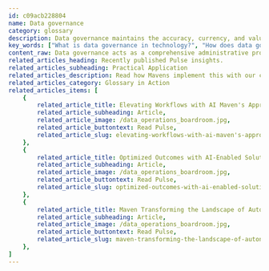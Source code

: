 ```yaml
---
id: c09acb228804
name: Data governance
category: glossary
description: Data governance maintains the accuracy, currency, and value of data across changes, providing a framework that enhances operational synergies and risk management while optimizing costs and resource allocation.
key_words: ["What is data governance in technology?", "How does data governance improve data quality management?", "What are the benefits of a data governance framework?", "How can data governance reduce infrastructure costs?", "What is the role of data governance in risk management?", "How does data governance enhance operational excellence in businesses?", "What is involved in creating a data governance charter and policies?", "How can data governance align technology and business strategy?", "Why is data governance important for handling market disruptions?", "How does annual infrastructure planning relate to data governance?"]
content_raw: Data governance acts as a comprehensive administrative protocol aimed at maintaining the relevance, timeliness, and quality of data, even amidst changes such as market disruptions, system alterations, or internal procedure modifications. Data governance serves as a robust shield, ensuring disturbances do not compromise the integrity of the key information component of your business. A standard data governance solution embodies the governance framework, charter, policies, controls, and processes. Structured to endorse enterprise-wide data management, this can provide your business with enhanced synergies, promoting operational excellence. Data governance provides profound business advantages. By incorporating best practices of data governance, an organization can weave together all technology elements and information assets seamlessly. Firstly, data governance contributes to cost-efficiency, lowering expenses related to infrastructure and data security. Through systematic annual infrastructure planning, it ensures strategic alignment within the organization. Moreover, data governance is instrumental in the creation of a data quality management center of excellence, allowing companies to derive significant value. It reinforces a protective layer, curtailing risks through consistent availability reporting and capacity evaluations, while utilizing standard infrastructure parts. Furthermore, data governance aids in resource management, feeding capacity plans into the annual financial blueprint. Performance management is also enhanced through infrastructure monitoring empowered by advanced tools. In conclusion, data governance is a crucial aspect for successful businesses, bringing together informational assets and technology in a cohesive, streamlined manner. Armed with data governance, companies can tackle change and disruptions head-on, ensuring data integrity and strategic alignment in the modern business world. Trust Maven Technologies as your partner for implementing and understanding data governance and its numerous benefits.
related_articles_heading: Recently published Pulse insights.
related_articles_subheading: Practical Application
related_articles_description: Read how Mavens implement this with our clients.
related_articles_category: Glossary in Action
related_articles_items: [
	{
		related_article_title: Elevating Workflows with AI Maven's Approach,
		related_article_subheading: Article,
		related_article_image: /data_operations_boardroom.jpg,
		related_article_buttontext: Read Pulse,
		related_article_slug: elevating-workflows-with-ai-maven's-approach
	},
	{
		related_article_title: Optimized Outcomes with AI-Enabled Solutions,
		related_article_subheading: Article,
		related_article_image: /data_operations_boardroom.jpg,
		related_article_buttontext: Read Pulse,
		related_article_slug: optimized-outcomes-with-ai-enabled-solutions
	},
	{
		related_article_title: Maven Transforming the Landscape of Autonomous Vehicles,
		related_article_subheading: Article,
		related_article_image: /data_operations_boardroom.jpg,
		related_article_buttontext: Read Pulse,
		related_article_slug: maven-transforming-the-landscape-of-autonomous-vehicles
	},
]
---
```

